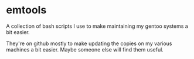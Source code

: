 # emtools
A collection of bash scripts I use to make maintaining my gentoo systems a bit easier.

They're on github mostly to make updating the copies on my various machines a bit easier. Maybe someone else will find them useful.
